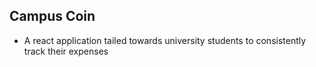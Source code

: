 ## Campus Coin

- A react application tailed towards university students to consistently track their expenses
